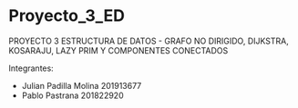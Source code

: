 # Proyecto_3_ED

PROYECTO 3 ESTRUCTURA DE DATOS - GRAFO NO DIRIGIDO, DIJKSTRA, KOSARAJU, LAZY PRIM Y COMPONENTES CONECTADOS

Integrantes:
- Julian Padilla Molina 201913677
- Pablo Pastrana 201822920
